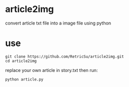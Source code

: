 # article2img
convert article txt file into a image file using python 
# use
    git clone https://github.com/RetricSu/article2img.git
    cd article2img

replace your own article in story.txt
then run: 

    python article.py
